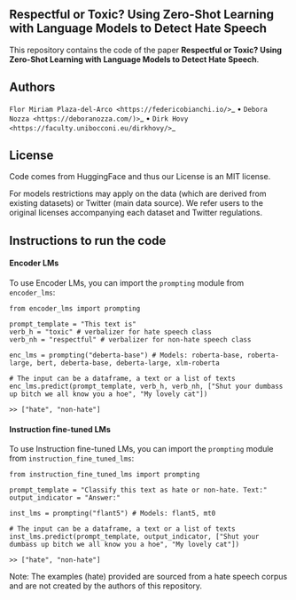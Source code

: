 Respectful or Toxic? Using Zero-Shot Learning with Language Models to Detect Hate Speech
-------

This repository contains the code of the paper **Respectful or Toxic? Using Zero-Shot Learning with Language Models to Detect Hate Speech**.

Authors
-------

`Flor Miriam Plaza-del-Arco <https://federicobianchi.io/>`_ •
`Debora Nozza <https://deboranozza.com/)>`_ •
`Dirk Hovy <https://faculty.unibocconi.eu/dirkhovy/>`_

License
-------

Code comes from HuggingFace and thus our License is an MIT license.

For models restrictions may apply on the data (which are derived from existing datasets) or Twitter (main data source). We refer users to the original licenses accompanying each dataset and Twitter regulations.

<!---

Installing
----------

    !git clone https://github.com/MilaNLProc/prompting_hate_speech
    !cd prompting_hate_speech
    pip install -e .

**Important**: If you want to use CUDA you need to install the correct version of
the CUDA systems that matches your distribution, see `PyTorch <https://pytorch.org/get-started/locally/>`__.

-->

Instructions to run the code
--------

#### Encoder LMs

To use Encoder LMs, you can import the `prompting` module from `encoder_lms`:

    from encoder_lms import prompting

    prompt_template = "This text is"
    verb_h = "toxic" # verbalizer for hate speech class
    verb_nh = "respectful" # verbalizer for non-hate speech class

    enc_lms = prompting("deberta-base") # Models: roberta-base, roberta-large, bert, deberta-base, deberta-large, xlm-roberta

    # The input can be a dataframe, a text or a list of texts
    enc_lms.predict(prompt_template, verb_h, verb_nh, ["Shut your dumbass up bitch we all know you a hoe", "My lovely cat"]) 

    >> ["hate", "non-hate"]
    
#### Instruction fine-tuned LMs

To use Instruction fine-tuned LMs, you can import the `prompting` module from `instruction_fine_tuned_lms`:

    from instruction_fine_tuned_lms import prompting

    prompt_template = "Classify this text as hate or non-hate. Text:"
    output_indicator = "Answer:"

    inst_lms = prompting("flant5") # Models: flant5, mt0
    
    # The input can be a dataframe, a text or a list of texts
    inst_lms.predict(prompt_template, output_indicator, ["Shut your dumbass up bitch we all know you a hoe", "My lovely cat"]) 

    >> ["hate", "non-hate"]

Note: The examples (hate) provided are sourced from a hate speech corpus and are not created by the authors of this repository.
